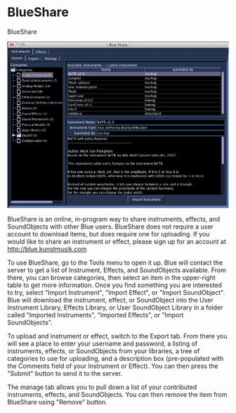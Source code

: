 # BlueShare

BlueShare

![ BlueShare ](../../../images/blueShare.png)

BlueShare is an online, in-program way to share instruments, effects,
and SoundObjects with other Blue users. BlueShare does not require a
user account to download items, but does require one for uploading. If
you would like to share an instrument or effect, please sign up for an
account at <http://blue.kunstmusik.com>

To use BlueShare, go to the Tools menu to open it up. Blue will contact
the server to get a list of Instrument, Effects, and SoundObjects
available. From there, you can browse categories, then select an item in
the upper-right table to get more information. Once you find something
you are interested to try, select "Import Instrument", "Import Effect",
or "Import SoundObject". Blue will download the instrument, effect, or
SoundObject into the User Instrument Library, Effects Library, or User
SoundObject Library in a folder called "Imported Instruments", "Imported
Effects", or "Import SoundObjects".

To upload and instrument or effect, switch to the Export tab. From there
you will see a place to enter your username and password, a listing of
instruments, effects, or SoundObjects from your libraries, a tree of
categories to use for uploading, and a description box (pre-populated
with the Comments field of your Instrument or Effect). You can then
press the "Submit" button to send it to the server.

The manage tab allows you to pull down a list of your contributed
instruments, effects, and SoundObjects. You can then remove the item
from BlueShare using "Remove" button.
